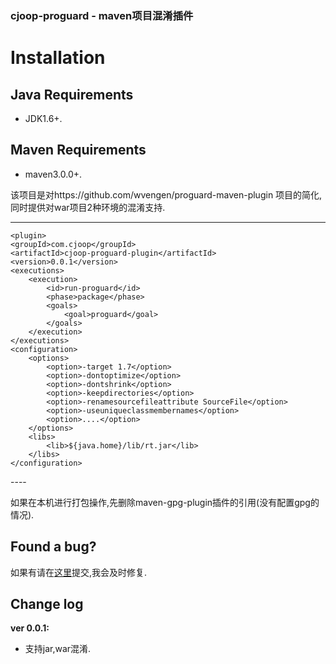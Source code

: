 ### cjoop-proguard - maven项目混淆插件
# Installation

## Java Requirements
* JDK1.6+.

## Maven Requirements
* maven3.0.0+.

该项目是对https://github.com/wvengen/proguard-maven-plugin 项目的简化,同时提供对war项目2种环境的混淆支持.

----
	<plugin>
	<groupId>com.cjoop</groupId>
	<artifactId>cjoop-proguard-plugin</artifactId>
	<version>0.0.1</version>
	<executions>
		<execution>
			<id>run-proguard</id>
			<phase>package</phase>
			<goals>
				<goal>proguard</goal>
			</goals>
		</execution>
	</executions>
	<configuration>
		<options>
			<option>-target 1.7</option>
			<option>-dontoptimize</option>
			<option>-dontshrink</option>
			<option>-keepdirectories</option>
			<option>-renamesourcefileattribute SourceFile</option>
			<option>-useuniqueclassmembernames</option>
			<option>....</option>
		</options>
		<libs>
			<lib>${java.home}/lib/rt.jar</lib>
		</libs>
	</configuration>
</plugin>
----

如果在本机进行打包操作,先删除maven-gpg-plugin插件的引用(没有配置gpg的情况).

## Found a bug?
如果有请在[这里](https://github.com/cjjava/cjoop-proguard/issues/new)提交,我会及时修复.

Change log
----------
**ver 0.0.1:**

- 支持jar,war混淆.


